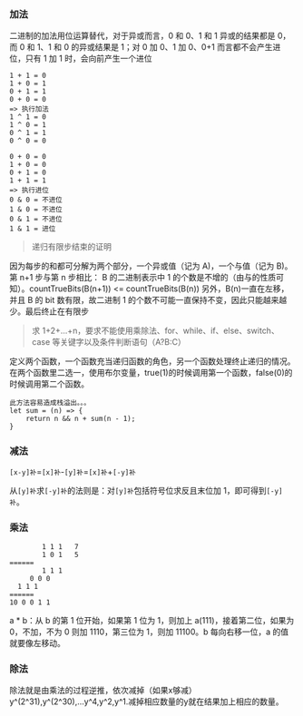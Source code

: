 ### 加法

二进制的加法用位运算替代，对于异或而言，0 和 0、1 和 1 异或的结果都是 0，而 0 和 1、1 和 0 的异或结果是 1；对 0 加 0、1 加 0、0+1 而言都不会产生进位，只有 1 加 1 时，会向前产生一个进位

```
1 + 1 = 0
1 + 0 = 1
0 + 1 = 1
0 + 0 = 0
=> 执行加法
1 ^ 1 = 0
1 ^ 0 = 1
0 ^ 1 = 1
0 ^ 0 = 0

0 + 0 = 0
1 + 0 = 0
0 + 1 = 0
1 + 1 = 1
=> 执行进位
0 & 0 = 不进位
1 & 0 = 不进位
0 & 1 = 不进位
1 & 1 = 进位
```

> 递归有限步结束的证明

因为每步的和都可分解为两个部分，一个异或值（记为 A)，一个与值（记为 B)。
第 n+1 步与第 n 步相比：
B 的二进制表示中 1 的个数是不增的（由与的性质可知）。countTrueBits(B(n+1)) <= countTrueBits(B(n))
另外，B(n)一直在左移，并且 B 的 bit 数有限，故二进制 1 的个数不可能一直保持不变，因此只能越来越少。最后终止在有限步

> 求 1+2+…+n，要求不能使用乘除法、for、while、if、else、switch、case 等关键字以及条件判断语句（A?B:C）

定义两个函数，一个函数充当递归函数的角色，另一个函数处理终止递归的情况。在两个函数里二选一，使用布尔变量，true(1)的时候调用第一个函数，false(0)的时候调用第二个函数。

```
此方法容易造成栈溢出。。。
let sum = (n) => {
    return n && n + sum(n - 1);
}
```

### 减法

`[x-y]补`=`[x]补`-`[y]补`=`[x]补`+`[-y]补`

从`[y]补`求`[-y]补`的法则是：对`[y]补`包括符号位求反且末位加 1，即可得到`[-y]补`。

### 乘法

```
        1 1 1   7
        1 0 1   5
======
        1 1 1
     0 0 0
  1 1 1
======
10 0 0 1 1
```

a \* b：从 b 的第 1 位开始，如果第 1 位为 1，则加上 a(111)，接着第二位，如果为 0，不加，不为 0 则加 1110，第三位为 1，则加 11100。b 每向右移一位，a 的值就要像左移动。

### 除法
除法就是由乘法的过程逆推，依次减掉（如果x够减）
y^(2^31),y^(2^30),...y^4,y^2,y^1.减掉相应数量的y就在结果加上相应的数量。